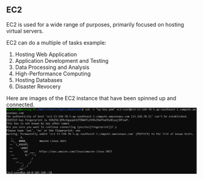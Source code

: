 ## EC2
EC2 is used for a wide range of purposes, primarily focused on hosting virtual servers.

EC2 can do a multiple of tasks example:
1. Hosting Web Application
2. Application Development and Testing
3. Data Processing and Analysis
4. High-Performance Computing
5. Hosting Databases
6. Disaster Revocery

Here are images of the EC2 instance that have been spinned up and connected.
![EC2 Spinned and connected](<Assignment 2.2 SC 4-1.png>)